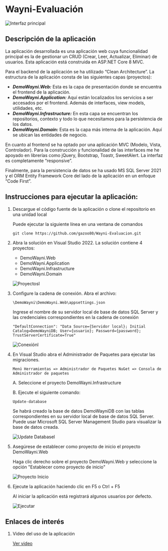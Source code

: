# Wayni-Evaluación

![Interfaz principal](https://res.cloudinary.com/dryukipp5/image/upload/v1726986241/Wayni/adjvj8pnxzfghvprtzup.png)

## Descripción de la aplicación

La aplicación desarrollada es una aplicación web cuya funcionalidad principal es la de gestionar un CRUD (Crear, Leer, Actualizar, Eliminar) de usuarios. Esta aplicación está construida en ASP.NET Core 8 MVC.

Para el backend de la aplicación se ha utilizado “Clean Architecture”. La estructura de la aplicación consta de las siguientes capas (proyectos):

* ***DemoWayni.Web:*** Esta es la capa de presentación donde se encuentra el frontend de la aplicación.
* ***DemoWayni.Application:*** Aquí están localizados los servicios a ser accesados por el frontend. Además de interfaces, view models, utilidades, etc.
* ***DemoWayni.Infrastructure:*** En esta capa se encuentran los repositorios, contexto y todo lo que necesitamos para la persistencia de los datos.
* ***DemoWayni.Domain:*** Esta es la capa más interna de la aplicación. Aquí se ubican las entidades de negocio.

En cuanto al frontend se ha optado por una aplicación MVC (Modelo, Vista, Controlador). Para la construcción y funcionalidad de las interfaces me he apoyado en librerías como jQuery, Bootstrap, Toastr, SweetAlert. La interfaz es completamente “responsive”.

Finalmente, para la persistencia de datos se ha usado MS SQL Server 2021 y el ORM Entity Framework Core del lado de la aplicación en un enfoque “Code First”.

## Instrucciones para ejecutar la aplicación:

1. Descargue el código fuente de la aplicación o clone el repositorio en una unidad local

   Puede ejecutar la siguiente línea en una ventana de comandos
  
   ```git clone https://github.com/gazoo80/Wayni-Evaluacion.git```

2. Abra la solución en Visual Studio 2022. La solución contiene 4 proyectos:
   
   * DemoWayni.Web
   * DemoWayni.Application
   * DemoWayni.Infrastructure
   * DemoWayni.Domain

   ![Proyectosl](https://res.cloudinary.com/dryukipp5/image/upload/v1726986033/Wayni/wvlscyqwrknfiegf3ltt.png)

3. Configure la cadena de conexión. Abra el archivo:

    ```\DemoWayni\DemoWayni.Web\appsettings.json```

   Ingrese el nombre de su servidor local de base de datos SQL Server y las credenciales correspondientes en la cadena de 
   conexión

    ```"DefaultConnection": "Data Source={Servidor local}; Initial Catalog=DemoWayniDB; User={usuario}; Password={password}; TrustServerCertificate=True" ```

   ![Conexiónl](https://res.cloudinary.com/dryukipp5/image/upload/v1726986033/Wayni/uuos9jxgmqqwddnr9qty.png)

4. En Visual Studio abra el Administrador de Paquetes para ejecutar las migraciones.

   ```Menú Herramientas => Administrador de Paquetes NuGet => Consola de Administrador de paquetes```
   
   A. Seleccione el proyecto DemoWayni.Infrastructure

   B. Ejecute el siguiente comando:

      ```Update-database```

   Se habrá creado la base de datos DemoWayniDB con las tablas correspondientes en su servidor local de base de datos SQL 
   Server. Puede usar Microsoft SQL Server Management Studio para visualizar la base de datos creada.

   ![Update Databasel](https://res.cloudinary.com/dryukipp5/image/upload/v1726986034/Wayni/asktml3kjtcfrrw9cmm3.png)

5. Asegúrese de establecer como proyecto de inicio el proyecto DemoWayni.Web

   Haga clic derecho sobre el proyecto DemoWayni.Web y seleccione la opción "Establecer como proyecto de inicio"

   ![Proyecto Inicio](https://res.cloudinary.com/dryukipp5/image/upload/v1726986034/Wayni/nkjdd072uh7yj4qbmm89.png)

6. Ejecute la aplicación haciendo clic en F5 o Ctrl + F5

   Al iniciar la aplicación está registrará algunos usuarios por defecto.

   ![Ejecutar](https://res.cloudinary.com/dryukipp5/image/upload/v1726986034/Wayni/mpwhpvrkp7flkmhxj3o5.png)


## Enlaces de interés

1. Video del uso de la aplicación

   [Ver video](https://youtu.be/OQUo7ehtV4o)

